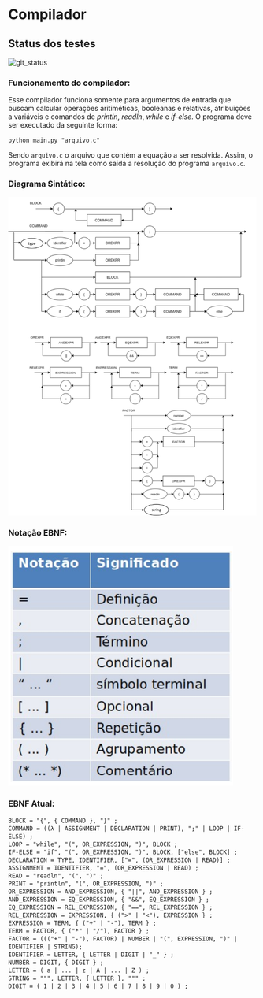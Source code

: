 # Compilador

## Status dos testes

![git_status](http://3.129.230.99/svg/pedrotramos/LogComp/)

### Funcionamento do compilador:

Esse compilador funciona somente para argumentos de entrada que buscam calcular operações aritiméticas, booleanas e relativas, atribuições a variáveis e comandos de *println*, *readln*, *while* e *if-else*. O programa deve ser executado da seguinte forma:

~~~
python main.py "arquivo.c"
~~~

Sendo ```arquivo.c``` o arquivo que contém a equação a ser resolvida. Assim, o programa exibirá na tela como saída a resolução do programa ```arquivo.c```.

### Diagrama Sintático:

<img src="Assets/DiagramaSintatico.png"/>

### Notação EBNF:

<img src="Assets/EBNF.png"/>

### EBNF Atual:

~~~
BLOCK = "{", { COMMAND }, "}" ;
COMMAND = ((λ | ASSIGNMENT | DECLARATION | PRINT), ";" | LOOP | IF-ELSE) ;
LOOP = "while", "(", OR_EXPRESSION, ")", BLOCK ;
IF-ELSE = "if", "(", OR_EXPRESSION, ")", BLOCK, ["else", BLOCK] ;
DECLARATION = TYPE, IDENTIFIER, ["=", (OR_EXPRESSION | READ)] ;
ASSIGNMENT = IDENTIFIER, "=", (OR_EXPRESSION | READ) ;
READ = "readln", "(", ")" ;
PRINT = "println", "(", OR_EXPRESSION, ")" ;
OR_EXPRESSION = AND_EXPRESSION, { "||", AND_EXPRESSION } ;
AND_EXPRESSION = EQ_EXPRESSION, { "&&", EQ_EXPRESSION } ;
EQ_EXPRESSION = REL_EXPRESSION, { "==", REL_EXPRESSION } ;
REL_EXPRESSION = EXPRESSION, { (">" | "<"), EXPRESSION } ;
EXPRESSION = TERM, { ("+" | "-"), TERM } ;
TERM = FACTOR, { ("*" | "/"), FACTOR } ;
FACTOR = ((("+" | "-"), FACTOR) | NUMBER | "(", EXPRESSION, ")" | IDENTIFIER | STRING);
IDENTIFIER = LETTER, { LETTER | DIGIT | "_" } ;
NUMBER = DIGIT, { DIGIT } ;
LETTER = ( a | ... | z | A | ... | Z ) ;
STRING = """, LETTER, { LETTER }, """ ;
DIGIT = ( 1 | 2 | 3 | 4 | 5 | 6 | 7 | 8 | 9 | 0 ) ;
~~~
